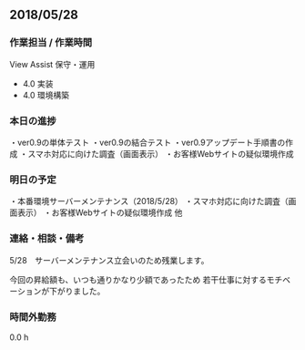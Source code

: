 ## 2018/05/28

### 作業担当 /  作業時間
View Assist 保守・運用

- 4.0 実装
- 4.0 環境構築

### 本日の進捗
・ver0.9の単体テスト
・ver0.9の結合テスト
・ver0.9アップデート手順書の作成
・スマホ対応に向けた調査（画面表示）
・お客様Webサイトの疑似環境作成

### 明日の予定
・本番環境サーバーメンテナンス（2018/5/28）
・スマホ対応に向けた調査（画面表示）
・お客様Webサイトの疑似環境作成
他

### 連絡・相談・備考
5/28　サーバーメンテナンス立会いのため残業します。

今回の昇給額も、いつも通りかなり少額であったため
若干仕事に対するモチベーションが下がりました。

### 時間外勤務
0.0 h

